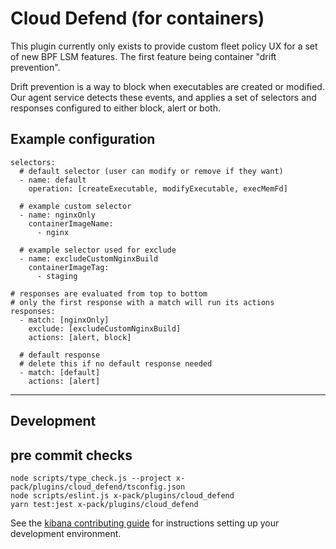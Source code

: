 # Cloud Defend (for containers)

This plugin currently only exists to provide custom fleet policy UX for a set of new BPF LSM features. The first feature being container "drift prevention".

Drift prevention is a way to block when executables are created or modified. Our agent service detects these events, and applies a set of selectors and responses configured to either block, alert or both.

## Example configuration
```
selectors:
  # default selector (user can modify or remove if they want)
  - name: default
    operation: [createExecutable, modifyExecutable, execMemFd]

  # example custom selector
  - name: nginxOnly
    containerImageName:
      - nginx

  # example selector used for exclude
  - name: excludeCustomNginxBuild
    containerImageTag:
      - staging

# responses are evaluated from top to bottom
# only the first response with a match will run its actions
responses:
  - match: [nginxOnly]
    exclude: [excludeCustomNginxBuild]
    actions: [alert, block]

  # default response
  # delete this if no default response needed
  - match: [default]
    actions: [alert]
```

---

## Development

## pre commit checks

```
node scripts/type_check.js --project x-pack/plugins/cloud_defend/tsconfig.json
node scripts/eslint.js x-pack/plugins/cloud_defend
yarn test:jest x-pack/plugins/cloud_defend
```

See the [kibana contributing guide](https://github.com/elastic/kibana/blob/main/CONTRIBUTING.md) for instructions setting up your development environment.
